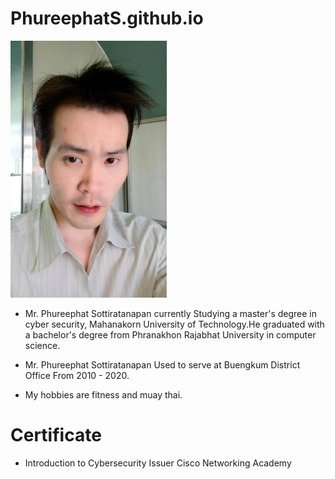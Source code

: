 # PhureephatS.github.io









![](farn.jpg "Mr.Phureephat Sottiratanapan")













*  Mr. Phureephat Sottiratanapan currently Studying a master's degree in cyber security, Mahanakorn University of Technology.He graduated with a bachelor's degree from Phranakhon Rajabhat University in computer science.







*   Mr. Phureephat Sottiratanapan Used to serve at Buengkum District Office From 2010 - 2020.






*   My hobbies are fitness and muay thai.




# Certificate




*   Introduction to Cybersecurity 	Issuer    Cisco Networking Academy




